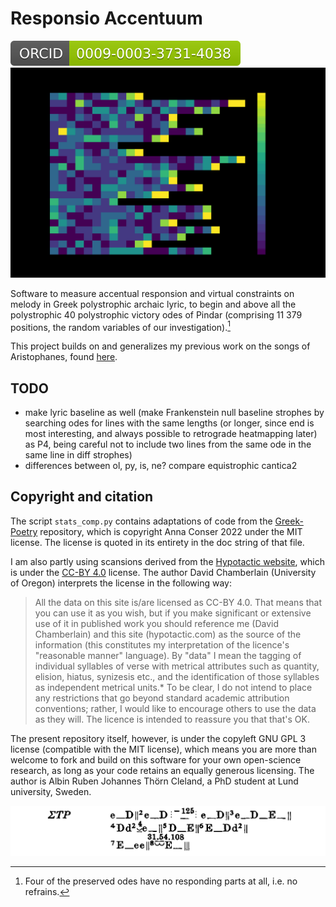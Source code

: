 # Responsio Accentuum 
[![ORCID](media/orcid-badge.svg)](https://orcid.org/0009-0003-3731-4038)
![](media/baseline_prose_py04.gif)

Software to measure accentual responsion and virtual constraints on melody in Greek polystrophic archaic lyric, to begin  and above all the polystrophic 40 polystrophic victory odes of Pindar (comprising 11 379 positions, the random variables of our investigation).[^1] 

This project builds on and generalizes my previous work on the songs of Aristophanes, found [here](https://github.com/Urdatorn/aristophanis-cantica).

## TODO 

- make lyric baseline as well (make Frankenstein null baseline strophes by searching odes for lines with the same lengths (or longer, since end is most interesting, and always possible to retrograde heatmapping later) as P4, being careful not to include two lines from the same ode in the same line in diff strophes)
- differences between ol, py, is, ne? compare equistrophic cantica2

[^1]: Four of the preserved odes have no responding parts at all, i.e. no refrains.

## Copyright and citation

The script `stats_comp.py` contains adaptations of code from the [Greek-Poetry](https://github.com/aconser/Greek-Poetry) repository, which is copyright Anna Conser 2022 under the MIT license. The license is quoted in its entirety in the doc string of that file.

I am also partly using scansions derived from the [Hypotactic website](https://hypotactic.com/latin/index.html), which is under the [CC-BY 4.0](https://creativecommons.org/licenses/by/4.0/) license. The author David Chamberlain (University of Oregon) interprets the license in the following way:

> All the data on this site is/are licensed as CC-BY 4.0. That means that you can use it as you wish, but if you make significant or extensive use of it in published work you should reference me (David Chamberlain) and this site (hypotactic.com) as the source of the information (this constitutes my interpretation of the licence's "reasonable manner" language). By "data" I mean the tagging of individual syllables of verse with metrical attributes such as quantity, elision, hiatus, synizesis etc., and the identification of those syllables as independent metrical units.* To be clear, I do not intend to place any restrictions that go beyond standard academic attribution conventions; rather, I would like to encourage others to use the data as they will. The licence is intended to reassure you that that's OK.

The present repository itself, however, is under the copyleft GNU GPL 3 license (compatible with the MIT license), which means you are more than welcome to fork and build on this software for your own open-science research, as long as your code retains an equally generous licensing. The author is Albin Ruben Johannes Thörn Cleland, a PhD student at Lund university, Sweden.

![](media/snell-fourth-pythian.png)